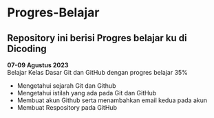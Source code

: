 # Progres-Belajar
Repository ini berisi Progres belajar ku di Dicoding
--

**07-09 Agustus 2023**  
Belajar Kelas Dasar Git dan GitHub dengan progres belajar 35%
  -  Mengetahui sejarah Git dan Github
  -  Mengetahui istilah yang ada pada Git dan GitHub
  -  Membuat akun Github serta menambahkan email kedua pada akun
  -  Membuat Respository pada GitHub
